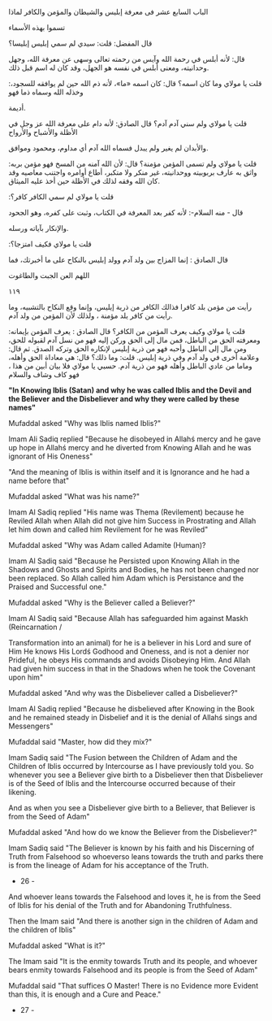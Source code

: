 الباب السابع عشر فى معرفة إبليس والشيطان والمؤمن والكافر لماذا 

تسموا بهذه الأسماء 

قال المفضل: قلت: سيدي لم سمي إبليس إبليسا؟ 

قال: لأنه أبلس في رحمة الله وآيس من رحمته تعالى وسهى عن معرفة الله، وجهل وحدانيته، ومعنى أبلس في نفسه هو الجهل، وقد كان له اسم قبل ذلك. 

:قلت يا مولاي وما كان اسمه؟ قال: كان اسمه «ما»، لأنه ذم الله حين لم يوافقه للسجود، وخذله الله وسماه ذما فهو 

أديمة. 

قلت يا مولاي ولم سني آدم آدم؟ قال الصادق: لأنه دام على معرفة الله عز وجل في الأظلة والأشباح والأرواح 

والأبدان لم يغير ولم يبدل فسماه الله آدم أي مداوم، ومحمود وموافق. 

:قلت يا مولاي ولم تسمى المؤمن مؤمنة؟ قال: لأن الله آمنه من المسخ فهو مؤمن بربه واثق به عارف بربوبيته ووحدانيته، غير منكر ولا متكبر، أطاع أوامره واجتنب معاصيه وقد كان الله وفقه لذلك في الأظلة حين أخذ عليه الميثاق. 

:قلت يا مولاي لم سمي الكافر كافر؟ 

قال - منه السلام-: لأنه كفر بعد المعرفة في الكتاب، وثبت على كفره، وهو الجحود 

والإنكار بآياته ورسله. 

:قلت يا مولاي فکیف امتزجا؟ 

قال الصادق : إنما المزاج بين ولد آدم وولد إبليس بالنكاح على ما أخبرتك، فما 

اللهم العن الجبت والطاغوت 

۱۱۹ 

رأيت من مؤمن بلد كافرا فذالك الكافر من ذرية إيليس، وإنما وقع النكاح بالتشبيه، وما رأيت من كافر يلد مؤمنة ، ولذلك لأن المؤمن من ولد آدم. 

:قلت يا مولاي وكيف يعرف المؤمن من الكافر؟ قال الصادق : یعرف المؤمن بإيمانه ومعرفته الحق من الباطل، فمن مال إلى الحق وركن إليه فهو من نسل آدم لقبوله للحق، ومن مال إلى الباطل وأحبه فهو من ذرية إبليس لإنكاره الحق وتركه الصدق. ثم قال: وعلامة أخرى في ولد آدم وفي ذرية إبليس. قلت: وما ذلك؟ قال: هي معاداة الحق وأهله، وماما من عادي الباطل وأهله فهو من ذرية آدم. حسبي يا مولاي فلا بيان أبين من هذا ، فهو كاف وشاف والسلام

**"In Knowing Iblis (Satan) and why he was called Iblis and the Devil and the Believer** **and the Disbeliever and why they were called by these names"**

Mufaddal asked "Why was Iblis named Iblis?"

Imam Ali Sadiq replied "Because he disobeyed in Allahś mercy and he gave up hope in Allahś mercy and he diverted from Knowing Allah and he was ignorant of His Oneness"

"And the meaning of Iblis is within itself and it is Ignorance and he had a name before that"

Mufaddal asked "What was his name?"

Imam Al Sadiq replied "His name was Thema (Revilement) because he Reviled Allah when Allah did not give him Success in Prostrating and Allah let him down and called him Revilement for he was Reviled"

Mufaddal asked "Why was Adam called Adamite (Human)?

Imam Al Sadiq said "Because he Persisted upon Knowing Allah in the Shadows and Ghosts and Spirits and Bodies, he has not been changed nor been replaced. So Allah called him Adam which is Persistance and the Praised and Successful one."

Mufaddal asked "Why is the Believer called a Believer?"

Imam Al Sadiq said "Because Allah has safeguarded him against Maskh (Reincarnation /

Transformation into an animal) for he is a believer in his Lord and sure of Him He knows His Lordś Godhood and Oneness, and is not a denier nor Prideful, he obeys His commands and avoids Disobeying Him. And Allah had given him success in that in the Shadows when he took the Covenant upon him"

Mufaddal asked "And why was the Disbeliever called a Disbeliever?"

Imam Al Sadiq replied "Because he disbelieved after Knowing in the Book and he remained steady in Disbelief and it is the denial of Allahś sings and Messengers"

Mufaddal said "Master, how did they mix?"

Imam Sadiq said "The Fusion between the Children of Adam and the Children of Iblis occurred by Intercourse as I have previously told you. So whenever you see a Believer give birth to a Disbeliever then that Disbeliever is of the Seed of Iblis and the Intercourse occurred because of their likening.

And as when you see a Disbeliever give birth to a Believer, that Believer is from the Seed of Adam"

Mufaddal asked "And how do we know the Believer from the Disbeliever?"

Imam Sadiq said "The Believer is known by his faith and his Discerning of Truth from Falsehood so whoeverso leans towards the truth and parks there is from the lineage of Adam for his acceptance of the Truth.

- 26 -

And whoever leans towards the Falsehood and loves it, he is from the Seed of Iblis for his denial of the Truth and for Abandoning Truthfulness.

Then the Imam said "And there is another sign in the children of Adam and the children of Iblis"

Mufaddal asked "What is it?"

The Imam said "It is the enmity towards Truth and its people, and whoever bears enmity towards Falsehood and its people is from the Seed of Adam"

Mufaddal said "That suffices O Master! There is no Evidence more Evident than this, it is enough and a Cure and Peace."

- 27 -